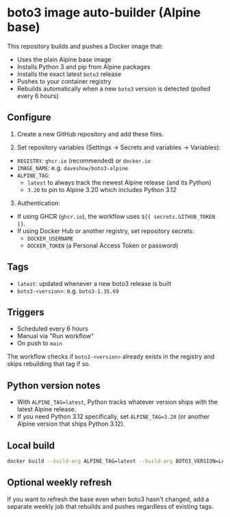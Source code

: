 # boto3 image auto-builder (Alpine base)

This repository builds and pushes a Docker image that:
- Uses the plain Alpine base image
- Installs Python 3 and pip from Alpine packages
- Installs the exact latest `boto3` release
- Pushes to your container registry
- Rebuilds automatically when a new `boto3` version is detected (polled every 6 hours)

## Configure

1) Create a new GitHub repository and add these files.

2) Set repository variables (Settings → Secrets and variables → Variables):
- `REGISTRY`: `ghcr.io` (recommended) or `docker.io`
- `IMAGE_NAME`: e.g. `daveshow/boto3-alpine`
- `ALPINE_TAG`:
  - `latest` to always track the newest Alpine release (and its Python)
  - `3.20` to pin to Alpine 3.20 which includes Python 3.12

3) Authentication:
- If using GHCR (`ghcr.io`), the workflow uses `${{ secrets.GITHUB_TOKEN }}`.
- If using Docker Hub or another registry, set repository secrets:
  - `DOCKER_USERNAME`
  - `DOCKER_TOKEN` (a Personal Access Token or password)

## Tags

- `latest`: updated whenever a new boto3 release is built
- `boto3-<version>`: e.g. `boto3-1.35.69`

## Triggers

- Scheduled every 6 hours
- Manual via "Run workflow"
- On push to `main`

The workflow checks if `boto3-<version>` already exists in the registry and skips rebuilding that tag if so.

## Python version notes

- With `ALPINE_TAG=latest`, Python tracks whatever version ships with the latest Alpine release.
- If you need Python 3.12 specifically, set `ALPINE_TAG=3.20` (or another Alpine version that ships Python 3.12).

## Local build

```bash
docker build --build-arg ALPINE_TAG=latest --build-arg BOTO3_VERSION=LATEST -t local/boto3:latest .
```

## Optional weekly refresh

If you want to refresh the base even when boto3 hasn't changed, add a separate weekly job that rebuilds and pushes regardless of existing tags.
